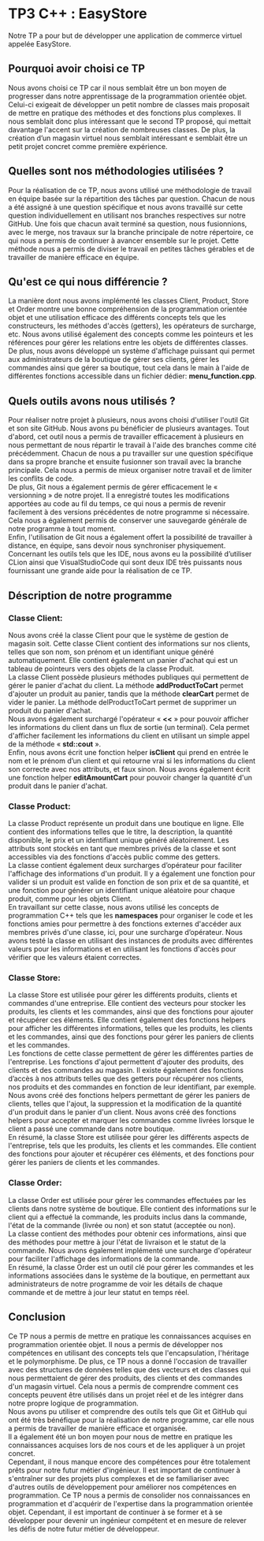 # TP3 C++ : EasyStore

Notre TP a pour but de développer une application de commerce virtuel appelée EasyStore.

## Pourquoi avoir choisi ce TP

Nous avons choisi ce TP car il nous semblait être un bon moyen de progresser dans notre apprentissage de la programmation orientée objet. Celui-ci exigeait de développer un petit nombre de classes mais proposait de mettre en pratique des méthodes et des fonctions plus complexes. Il nous semblait donc plus intéressant que le second TP proposé, qui mettait davantage l'accent sur la création de nombreuses classes. De plus, la création d’un magasin virtuel nous semblait intéressant e semblait être un petit projet concret comme première expérience.

## Quelles sont nos méthodologies utilisées ?

Pour la réalisation de ce TP, nous avons utilisé une méthodologie de travail en équipe basée sur la répartition des tâches par question. Chacun de nous a été assigné à une question spécifique et nous avons travaillé sur cette question individuellement en utilisant nos branches respectives sur notre GitHub. Une fois que chacun avait terminé sa question, nous fusionnions, avec le merge, nos travaux sur la branche principale de notre répertoire, ce qui nous a permis de continuer à avancer ensemble sur le projet. Cette méthode nous a permis de diviser le travail en petites tâches gérables et de travailler de manière efficace en équipe.

## Qu'est ce qui nous différencie ?

La manière dont nous avons implémenté les classes Client, Product, Store et Order montre une bonne compréhension de la programmation orientée objet et une utilisation efficace des différents concepts tels que les constructeurs, les méthodes d'accès (getters), les opérateurs de surcharge, etc. Nous avons utilisé également des concepts comme les pointeurs et les références pour gérer les relations entre les objets de différentes classes.  
De plus, nous avons développé un système d'affichage puissant qui permet aux administrateurs de la boutique de gérer ses clients, gérer les commandes ainsi que gérer sa boutique, tout cela dans le main à l'aide de différentes fonctions accessible dans un fichier dédier: __menu_function.cpp__.

## Quels outils avons nous utilisés ?

Pour réaliser notre projet à plusieurs, nous avons choisi d'utiliser l'outil Git et son site GitHub. Nous avons pu bénéficier de plusieurs avantages. Tout d'abord, cet outil nous a permis de travailler efficacement à plusieurs en nous permettant de nous répartir le travail à l'aide des branches comme cité précédemment. Chacun de nous a pu travailler sur une question spécifique dans sa propre branche et ensuite fusionner son travail avec la branche principale. Cela nous a permis de mieux organiser notre travail et de limiter les conflits de code.  
De plus, Git nous a également permis de gérer efficacement le « versionning » de notre projet. Il a enregistré toutes les modifications apportées au code au fil du temps, ce qui nous a permis de revenir facilement à des versions précédentes de notre programme si nécessaire. Cela nous a également permis de conserver une sauvegarde générale de notre programme à tout moment.  
Enfin, l'utilisation de Git nous a également offert la possibilité de travailler à distance, en équipe, sans devoir nous synchroniser physiquement.  
Concernant les outils tels que les IDE, nous avons eu la possibilité d’utiliser CLion ainsi que VisualStudioCode qui sont deux IDE très puissants nous fournissant une grande aide pour la réalisation de ce TP.

## Déscription de notre programme

### Classe Client:

Nous avons créé la classe Client pour que le système de gestion de magasin soit. Cette classe Client contient des informations sur nos clients, telles que son nom, son prénom et un identifiant unique généré automatiquement. Elle contient également un panier d'achat qui est un tableau de pointeurs vers des objets de la classe Produit.  
La classe Client possède plusieurs méthodes publiques qui permettent de gérer le panier d'achat du client. La méthode __addProductToCart__ permet d'ajouter un produit au panier, tandis que la méthode __clearCart__ permet de vider le panier. La méthode delProductToCart permet de supprimer un produit du panier d'achat.  
Nous avons également surchargé l'opérateur « __<<__ » pour pouvoir afficher les informations du client dans un flux de sortie (un terminal). Cela permet d'afficher facilement les informations du client en utilisant un simple appel de la méthode « __std::cout__ ».  
Enfin, nous avons écrit une fonction helper __isClient__ qui prend en entrée le nom et le prénom d’un client et qui retourne vrai si les informations du client son correcte avec nos attributs, et faux sinon. Nous avons également écrit une fonction helper __editAmountCart__ pour pouvoir changer la quantité d'un produit dans le panier d'achat.

### Classe Product:

La classe Product représente un produit dans une boutique en ligne. Elle contient des informations telles que le titre, la description, la quantité disponible, le prix et un identifiant unique généré aléatoirement. Les attributs sont stockés en tant que membres privés de la classe et sont accessibles via des fonctions d'accès public comme des getters.  
La classe contient également deux surcharges d’opérateur pour faciliter l'affichage des informations d'un produit. Il y a également une fonction pour valider si un produit est valide en fonction de son prix et de sa quantité, et une fonction pour générer un identifiant unique aléatoire pour chaque produit, comme pour les objets Client.  
En travaillant sur cette classe, nous avons utilisé les concepts de programmation C++ tels que les __namespaces__ pour organiser le code et les fonctions amies pour permettre à des fonctions externes d'accéder aux membres privés d'une classe, ici, pour une surcharge d’opérateur. Nous avons testé la classe en utilisant des instances de produits avec différentes valeurs pour les informations et en utilisant les fonctions d'accès pour vérifier que les valeurs étaient correctes.


### Classe Store:

La classe Store est utilisée pour gérer les différents produits, clients et commandes d'une entreprise. Elle contient des vecteurs pour stocker les produits, les clients et les commandes, ainsi que des fonctions pour ajouter et récupérer ces éléments. Elle contient également des fonctions helpers pour afficher les différentes informations, telles que les produits, les clients et les commandes, ainsi que des fonctions pour gérer les paniers de clients et les commandes.  
Les fonctions de cette classe permettent de gérer les différentes parties de l'entreprise. Les fonctions d'ajout permettent d'ajouter des produits, des clients et des commandes au magasin. Il existe également des fonctions d’accès à nos attributs telles que des getters pour récupérer nos clients, nos produits et des commandes en fonction de leur identifiant, par exemple.  
Nous avons créé des fonctions helpers permettant de gérer les paniers de clients, telles que l'ajout, la suppression et la modification de la quantité d'un produit dans le panier d'un client. Nous avons créé des fonctions helpers pour accepter et marquer les commandes comme livrées lorsque le client a passé une commande dans notre boutique.  
En résumé, la classe Store est utilisée pour gérer les différents aspects de l'entreprise, tels que les produits, les clients et les commandes. Elle contient des fonctions pour ajouter et récupérer ces éléments, et des fonctions pour gérer les paniers de clients et les commandes.

### Classe Order:

La classe Order est utilisée pour gérer les commandes effectuées par les clients dans notre système de boutique. Elle contient des informations sur le client qui a effectué la commande, les produits inclus dans la commande, l'état de la commande (livrée ou non) et son statut (acceptée ou non).  
La classe contient des méthodes pour obtenir ces informations, ainsi que des méthodes pour mettre à jour l'état de livraison et le statut de la commande. Nous avons également implémenté une surcharge d'opérateur pour faciliter l'affichage des informations de la commande.  
En résumé, la classe Order est un outil clé pour gérer les commandes et les informations associées dans le système de la boutique, en permettant aux administrateurs de notre programme de voir les détails de chaque commande et de mettre à jour leur statut en temps réel.

## Conclusion

Ce TP nous a permis de mettre en pratique les connaissances acquises en programmation orientée objet. Il nous a permis de développer nos compétences en utilisant des concepts tels que l'encapsulation, l'héritage et le polymorphisme. De plus, ce TP nous a donné l'occasion de travailler avec des structures de données telles que des vecteurs et des classes qui nous permettaient de gérer des produits, des clients et des commandes d'un magasin virtuel. Cela nous a permis de comprendre comment ces concepts peuvent être utilisés dans un projet réel et de les intégrer dans notre propre logique de programmation.  
Nous avons pu utiliser et comprendre des outils tels que Git et GitHub qui ont été très bénéfique pour la réalisation de notre programme, car elle nous a permis de travailler de manière efficace et organisée.  
Il a également été un bon moyen pour nous de mettre en pratique les connaissances acquises lors de nos cours et de les appliquer à un projet concret.  
Cependant, il nous manque encore des compétences pour être totalement prêts pour notre futur métier d'ingénieur. Il est important de continuer à s'entraîner sur des projets plus complexes et de se familiariser avec d'autres outils de développement pour améliorer nos compétences en programmation. Ce TP nous a permis de consolider nos connaissances en programmation et d'acquérir de l'expertise dans la programmation orientée objet. Cependant, il est important de continuer à se former et à se développer pour devenir un ingénieur compétent et en mesure de relever les défis de notre futur métier de développeur.
